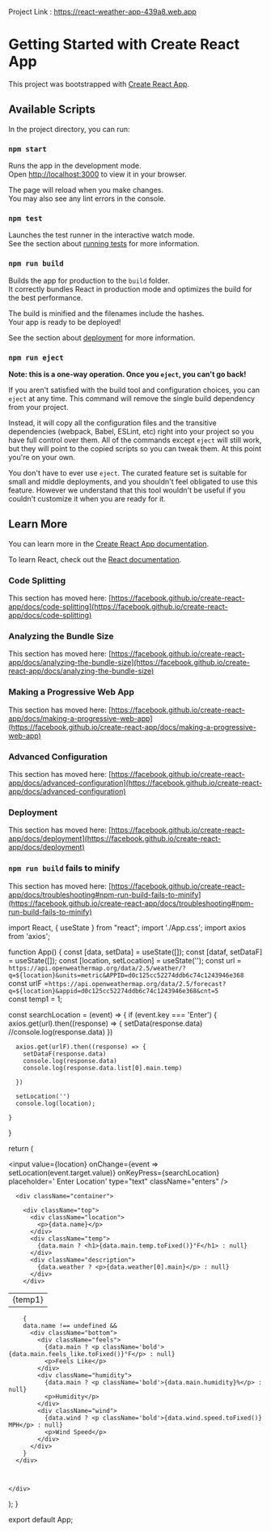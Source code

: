 Project Link : https://react-weather-app-439a8.web.app

# Getting Started with Create React App

This project was bootstrapped with [Create React App](https://github.com/facebook/create-react-app).

## Available Scripts

In the project directory, you can run:

### `npm start`

Runs the app in the development mode.\
Open [http://localhost:3000](http://localhost:3000) to view it in your browser.

The page will reload when you make changes.\
You may also see any lint errors in the console.

### `npm test`

Launches the test runner in the interactive watch mode.\
See the section about [running tests](https://facebook.github.io/create-react-app/docs/running-tests) for more information.

### `npm run build`

Builds the app for production to the `build` folder.\
It correctly bundles React in production mode and optimizes the build for the best performance.

The build is minified and the filenames include the hashes.\
Your app is ready to be deployed!

See the section about [deployment](https://facebook.github.io/create-react-app/docs/deployment) for more information.

### `npm run eject`

**Note: this is a one-way operation. Once you `eject`, you can't go back!**

If you aren't satisfied with the build tool and configuration choices, you can `eject` at any time. This command will remove the single build dependency from your project.

Instead, it will copy all the configuration files and the transitive dependencies (webpack, Babel, ESLint, etc) right into your project so you have full control over them. All of the commands except `eject` will still work, but they will point to the copied scripts so you can tweak them. At this point you're on your own.

You don't have to ever use `eject`. The curated feature set is suitable for small and middle deployments, and you shouldn't feel obligated to use this feature. However we understand that this tool wouldn't be useful if you couldn't customize it when you are ready for it.

## Learn More

You can learn more in the [Create React App documentation](https://facebook.github.io/create-react-app/docs/getting-started).

To learn React, check out the [React documentation](https://reactjs.org/).

### Code Splitting

This section has moved here: [https://facebook.github.io/create-react-app/docs/code-splitting](https://facebook.github.io/create-react-app/docs/code-splitting)

### Analyzing the Bundle Size

This section has moved here: [https://facebook.github.io/create-react-app/docs/analyzing-the-bundle-size](https://facebook.github.io/create-react-app/docs/analyzing-the-bundle-size)

### Making a Progressive Web App

This section has moved here: [https://facebook.github.io/create-react-app/docs/making-a-progressive-web-app](https://facebook.github.io/create-react-app/docs/making-a-progressive-web-app)

### Advanced Configuration

This section has moved here: [https://facebook.github.io/create-react-app/docs/advanced-configuration](https://facebook.github.io/create-react-app/docs/advanced-configuration)

### Deployment

This section has moved here: [https://facebook.github.io/create-react-app/docs/deployment](https://facebook.github.io/create-react-app/docs/deployment)

### `npm run build` fails to minify

This section has moved here: [https://facebook.github.io/create-react-app/docs/troubleshooting#npm-run-build-fails-to-minify](https://facebook.github.io/create-react-app/docs/troubleshooting#npm-run-build-fails-to-minify)


import React, { useState } from "react";
import './App.css';
import axios from 'axios';

function App() {
  const [data, setData] = useState([]);
  const [dataf, setDataF] = useState([]);
  const [location, setLocation] = useState('');
  const url = `https://api.openweathermap.org/data/2.5/weather/?q=${location}&units=metric&APPID=d0c125cc52274ddb6c74c1243946e368`
  const urlF =`https://api.openweathermap.org/data/2.5/forecast?q=${location}&appid=d0c125cc52274ddb6c74c1243946e368&cnt=5`  
  const temp1 = 1;

  const searchLocation = (event) => {
    if (event.key === 'Enter') {
      axios.get(url).then((response) => {
        setData(response.data)
        //console.log(response.data)
      })

      axios.get(urlF).then((response) => {
        setDataF(response.data)
        console.log(response.data)
        console.log(response.data.list[0].main.temp)
    
      })

      setLocation('')
      console.log(location);
      
    }
  } 

  return (
    <div className="app">
      <div className="search">
        <input
          value={location}
          onChange={event => setLocation(event.target.value)}
          onKeyPress={searchLocation}
          placeholder='     Enter Location'
          type="text"
          className="enters" />
      </div>


      <div className="container">

        <div className="top">
          <div className="location">
            <p>{data.name}</p>
          </div>
          <div className="temp">
            {data.main ? <h1>{data.main.temp.toFixed()}°F</h1> : null}
          </div>
          <div className="description">
            {data.weather ? <p>{data.weather[0].main}</p> : null}
          </div>
        </div>


<table>
  <tr>
    <td>{temp1}</td>
  </tr>
</table>

        {
        data.name !== undefined &&
          <div className="bottom">
            <div className="feels">
              {data.main ? <p className='bold'>{data.main.feels_like.toFixed()}°F</p> : null}
              <p>Feels Like</p>
            </div>
            <div className="humidity">
              {data.main ? <p className='bold'>{data.main.humidity}%</p> : null}
              <p>Humidity</p>
            </div>
            <div className="wind">
              {data.wind ? <p className='bold'>{data.wind.speed.toFixed()} MPH</p> : null}
              <p>Wind Speed</p>
            </div>
          </div>
        }
      </div>



    </div>
  );
}

export default App;
